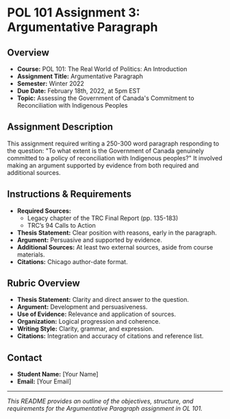 # POL 101 Assignment 3: Argumentative Paragraph

## Overview

- **Course:** POL 101: The Real World of Politics: An Introduction
- **Assignment Title:** Argumentative Paragraph
- **Semester:** Winter 2022
- **Due Date:** February 18th, 2022, at 5pm EST
- **Topic:** Assessing the Government of Canada's Commitment to Reconciliation with Indigenous Peoples

## Assignment Description

This assignment required writing a 250-300 word paragraph responding to the question: "To what extent is the Government of Canada genuinely committed to a policy of reconciliation with Indigenous peoples?" It involved making an argument supported by evidence from both required and additional sources.

## Instructions & Requirements

- **Required Sources:** 
  - Legacy chapter of the TRC Final Report (pp. 135-183)
  - TRC’s 94 Calls to Action
- **Thesis Statement:** Clear position with reasons, early in the paragraph.
- **Argument:** Persuasive and supported by evidence.
- **Additional Sources:** At least two external sources, aside from course materials.
- **Citations:** Chicago author-date format.

## Rubric Overview

- **Thesis Statement:** Clarity and direct answer to the question.
- **Argument:** Development and persuasiveness.
- **Use of Evidence:** Relevance and application of sources.
- **Organization:** Logical progression and coherence.
- **Writing Style:** Clarity, grammar, and expression.
- **Citations:** Integration and accuracy of citations and reference list.

## Contact

- **Student Name:** [Your Name]
- **Email:** [Your Email]

---
*This README provides an outline of the objectives, structure, and requirements for the Argumentative Paragraph assignment in OL 101.*
